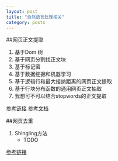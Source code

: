 ```yaml
---
layout: post
title: "自然语言处理相关"
category: posts
---
```


##网页正文提取
1. 基于Dom 树 
2. 基于网页分割找正文块
3. 基于标记窗
4. 基于数据挖掘和机器学习
5. 基于逻辑行和最大接纳距离的网页正文提取
6. 基于行块分布函数的通用网页正文抽取
7. 我想可不可以结合stopwords的正文提取

[参考链接](http://code.google.com/p/cx-extractor/)
[参考文档](http://cx-extractor.googlecode.com/files/%E5%9F%BA%E4%BA%8E%E8%A1%8C%E5%9D%97%E5%88%86%E5%B8%83%E5%87%BD%E6%95%B0%E7%9A%84%E9%80%9A%E7%94%A8%E7%BD%91%E9%A1%B5%E6%AD%A3%E6%96%87%E6%8A%BD%E5%8F%96%E7%AE%97%E6%B3%95.pdf)


##网页去重
1. Shingling方法
    * TODO

[参考链接](http://site.douban.com/204776/widget/notes/12599608/note/262427847/)
